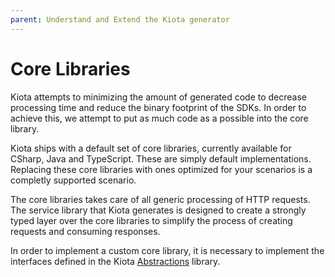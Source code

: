 ```yaml
---
parent: Understand and Extend the Kiota generator
---
```


# Core Libraries

Kiota attempts to minimizing the amount of generated code to decrease processing time and reduce the binary footprint of the SDKs. In order to achieve this, we attempt to put as much code as a possible into the core library.

Kiota ships with a default set of core libraries, currently available for CSharp, Java and TypeScript.  These are simply default implementations. Replacing these core libraries with ones optimized for your scenarios is a completly supported scenario.

The core libraries takes care of all generic processing of HTTP requests. The service library that Kiota generates is designed to create a strongly typed layer over the core libraries to simplify the process of creating requests and consuming responses.

In order to implement a custom core library, it is necessary to implement the interfaces defined in the Kiota [Abstractions](kiotaabstractions) library.
